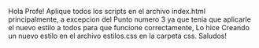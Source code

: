 Hola Profe!
Aplique todos los scripts en el archivo index.html principalmente, a excepcion del Punto numero 3 ya que tenia que aplicarle el nuevo estilo a todos para que funcione correctamente, Lo hice Creando un nuevo estilo en el archivo estilos.css en la carpeta css.
Saludos!

